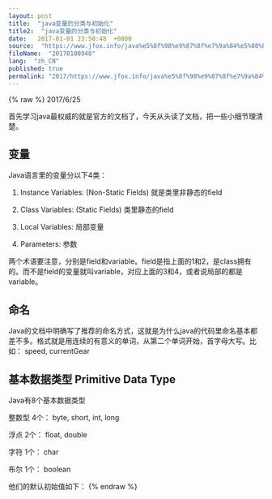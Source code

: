 ```yaml
---
layout: post
title:  "java变量的分类与初始化"
title2:  "java变量的分类与初始化"
date:   2017-01-01 23:50:48  +0800
source:  "https://www.jfox.info/java%e5%8f%98%e9%87%8f%e7%9a%84%e5%88%86%e7%b1%bb%e4%b8%8e%e5%88%9d%e5%a7%8b%e5%8c%96.html"
fileName:  "20170100948"
lang:  "zh_CN"
published: true
permalink: "2017/https://www.jfox.info/java%e5%8f%98%e9%87%8f%e7%9a%84%e5%88%86%e7%b1%bb%e4%b8%8e%e5%88%9d%e5%a7%8b%e5%8c%96.html"
---
```

{% raw %}
2017/6/25

首先学习java最权威的就是官方的文档了，今天从头读了文档，把一些小细节理清楚。

## 变量

Java语言里的变量分以下4类：

1. Instance Variables: (Non-Static Fields) 就是类里非静态的field

2. Class Variables: (Static Fields) 类里静态的field

3. Local Variables: 局部变量

4. Parameters: 参数

两个术语要注意，分别是field和variable。field是指上面的1和2，是class拥有的。而不是field的变量就叫variable，对应上面的3和4，或者说局部的都是variable。

## 命名

Java的文档中明确写了推荐的命名方式，这就是为什么java的代码里命名基本都差不多。格式就是用连续的有意义的单词，从第二个单词开始，首字母大写。比如： speed, currentGear

## 基本数据类型 Primitive Data Type

Java有8个基本数据类型

整数型 4个： byte, short, int, long

浮点 2个： float, double

字符 1个： char

布尔 1个： boolean

他们的默认初始值如下：
{% endraw %}
